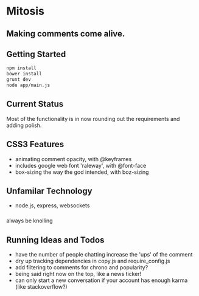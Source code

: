 # Mitosis
## Making comments come alive.

## Getting Started
```bash
npm install
bower install
grunt dev
node app/main.js
```

## Current Status
Most of the functionality is in now rounding out the requirements and adding polish.

## CSS3 Features

- animating comment opacity, with @keyframes
- includes google web font 'raleway', with @font-face
- box-sizing the way the god intended, with boz-sizing

## Unfamilar Technology
- node.js, express, websockets

###
always be knolling

## Running Ideas and Todos

- have the number of people chatting increase the 'ups' of the comment
- dry up tracking dependencies in copy.js and require_config.js
- add filtering to comments for chrono and popularity?
- being said right now on the top, like a news ticker!
- can only start a new conversation if your account has enough karma (like stackoverflow?)
